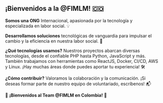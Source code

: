 ## ¡Bienvenidos a la @FIMLM! 🇨🇴

**Somos una ONG** Internacional, apasionada por la tecnología y especializada en labor social. 💡

**Desarrollamos soluciones** tecnológicas de vanguardia para impulsar el cambio y la eficiencia en nuestra labor social. 🌟

**¿Qué tecnologías usamos?** Nuestros proyectos abarcan diversas tecnologías, desde el confiable PHP hasta Python, JavaScript y más. También trabajamos con herramientas como ReactJS, Docker, CI/CD, AWS y Linux. ¡Hay muchas áreas donde puedes aportar tu experiencia! 🛠️

**¿Cómo contribuir?** Valoramos la colaboración y la comunicación. ¡Si deseas formar parte de nuestro equipo de voluntariado, escríbenos! 📬

🙌 **¡Bienvenidos al Team @FIMLM en Colombia!** 🚀
